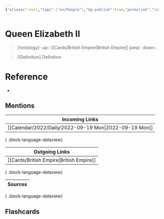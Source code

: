```yaml
---
{"aliases":null,"tags":["on/People"],"dg-publish":true,"permalink":"/cards/queen-elizabeth-ii/","dgPassFrontmatter":true}
---
```


# Queen Elizabeth II

> [!ontology]-
> up:: [[Cards/British Empire\|British Empire]]
> jump:: 
> down:: 

> [!Definition] Definition
> 

# Reference
- 

## Mentions
| Incoming Links                                            |
| --------------------------------------------------------- |
| [[Calendar/2022/Daily/2022-09-19 Mon\|2022-09-19 Mon]] |

{ .block-language-dataview}

| Outgoing Links                              |
| ------------------------------------------- |
| [[Cards/British Empire\|British Empire]] |

{ .block-language-dataview}

| Sources |
| ------- |

{ .block-language-dataview}

## Flashcards 
